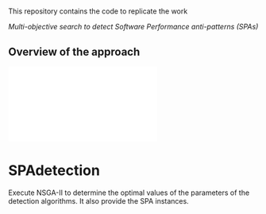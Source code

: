 
# 
This repository contains the code to replicate the work 

_Multi-objective search to detect Software Performance anti-patterns (SPAs)_
## Overview of the approach
![image](approach.pdf)

# SPAdetection
Execute NSGA-II to determine the optimal values of the parameters of the detection algorithms. It also provide the SPA instances. 
